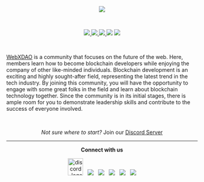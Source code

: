 <!-- markdownlint-disable-next-line -->
<!-- <img src="https://readme-typing-svg.herokuapp.com?size=40&center=true&vCenter=true&width=900&height=100&lines=Happy+thanksgiving++everyone✨"> -->


<p align="center">
<img src="https://user-images.githubusercontent.com/72812470/189705065-58fe76da-080b-4798-94fe-2400af2bbfa8.png" />
</p>

<br>
<p align="center">
<a href= "https://github.com/WebXDAO/WebXDAO.github.io/issues" alt = "Open-issues">
  <img src = "https://img.shields.io/github/issues/WebXDAO/WebXDAO.github.io" target="blank" />
</a>
<a href="https://discord.gg/TSRwqx4K2v" alt="community-discord-server">
   <img src="https://img.shields.io/discord/835424705410236427?logo=discord&?style=for-the-badge&colorB=5865F2" target="blank" />
</a>
<a href= "https://github.com/WebXDAO" alt = "Stars">
  <img src = "https://img.shields.io/github/stars/WebXDAO?style=social" target="blank" />
</a>
<a href="https://twitter.com/WebXDAO" alt="Follow WebXDAO on Twitter">
<img src="https://img.shields.io/twitter/follow/WebXDAO?label=WebXDAO&style=social" /></a>
<a href="https://github.com/WebXDAO/start-here" alt="License">
<img src="https://img.shields.io/github/license/WebXDAO/start-here.svg" /></a>
</p>

<br>

[WebXDAO](https://WebXDAO.github.io/) is a community that focuses on the future of the web. Here, members learn how to become blockchain developers while enjoying the company of other like-minded individuals. Blockchain development is an exciting and highly sought-after field, representing the latest trend in the tech industry. By joining this community, you will have the opportunity to engage with some great folks in the field and learn about blockchain technology together. Since the community is in its initial stages, there is ample room for you to demonstrate leadership skills and contribute to the success of everyone involved. 

<br>
<p>
<p align="center"><i>Not sure where to start?</i> Join our <a href="https://discord.gg/TSRwqx4K2v">Discord Server</a></p>
</p>

---

<p align="center"><strong>Connect with us</strong></p>
<p align="center"> 
<a href="https://discord.webxdao.xyz/"><img alt="discord_logo" 
src="https://discord.com/assets/3437c10597c1526c3dbd98c737c2bcae.svg" width="40px" height="45px"/></a>
&nbsp;
<a href="https://twitter.com/WebXDAO"><img src="https://img.icons8.com/color/48/000000/twitter--v1.png"/></a>
&nbsp;
<a href="https://instagram.com/WebXDAO"><img src="https://img.icons8.com/fluency/48/000000/instagram-new.png" /></a>
&nbsp;
<a href="mailto:webxdao@gmail.com"><img src="https://img.icons8.com/color/48/000000/apple-mail.png"/></a>
&nbsp;
<a href="https://github.com/WebXDAO"><img src="https://img.icons8.com/fluency/48/000000/github.png"/></a>
&nbsp;
<a href="https://www.linkedin.com/company/webxdao/"><img src="https://img.icons8.com/fluency/48/000000/linkedin.png"/></a>
